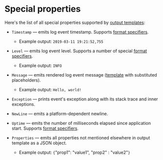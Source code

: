 # Special properties

Here's the list of all special properties supported by [output templates](output-templates.md):

* `Timestamp` — emits log event timestamp. Supports [format specifiers](format-specifiers.md).

  * Example output: `2019-03-11 19:21:52,755`

* `Level` — emits log event level. Supports a number of special [format specifiers](format-specifiers.md).

  * Example output: `INFO`

* `Message` — emits rendered log event message \([template](../syntax/message-templates.md) with substituted placeholders\).

  * Example output: `Hello, world!`

* `Exception` — prints event's exception along with its stack trace and inner exceptions.

* `NewLine` — emits a platform-dependent newline.

* `Uptime` — emits the number of milliseconds elapsed since application start. Supports [format specifiers](format-specifiers.md).

* `Properties` — emits all properties not mentioned elsewhere in output template as a JSON object.
  * Example output: `{`"prop1": "value1", "prop2" : "value2"`}`

